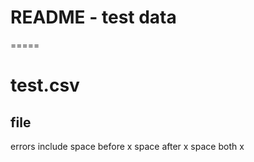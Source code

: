 # README - test data
=====

# test.csv
## file
errors include
space before x
space after x
space both x
